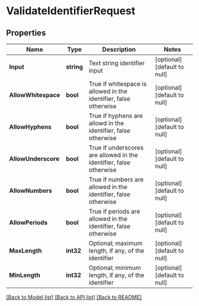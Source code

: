 # ValidateIdentifierRequest

## Properties
Name | Type | Description | Notes
------------ | ------------- | ------------- | -------------
**Input** | **string** | Text string identifier input | [optional] [default to null]
**AllowWhitespace** | **bool** | True if whitespace is allowed in the identifier, false otherwise | [optional] [default to null]
**AllowHyphens** | **bool** | True if hyphens are allowd in the identifier, false otherwise | [optional] [default to null]
**AllowUnderscore** | **bool** | True if underscores are allowed in the identifier, false otherwise | [optional] [default to null]
**AllowNumbers** | **bool** | True if numbers are allowed in the identifier, false otherwise | [optional] [default to null]
**AllowPeriods** | **bool** | True if periods are allowed in the identifier, false otherwise | [optional] [default to null]
**MaxLength** | **int32** | Optional; maximum length, if any, of the identifier | [optional] [default to null]
**MinLength** | **int32** | Optional; minimum length, if any, of the identifier | [optional] [default to null]

[[Back to Model list]](../README.md#documentation-for-models) [[Back to API list]](../README.md#documentation-for-api-endpoints) [[Back to README]](../README.md)


